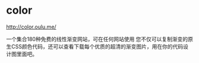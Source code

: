 # color

http://color.oulu.me/

一个集合180种免费的线性渐变网站，可在任何网站使用
您不仅可以复制渐变的原生CSS颜色代码，还可以查看下载每个优质的超清的渐变图片，用在你的代码设计图里面吧。
